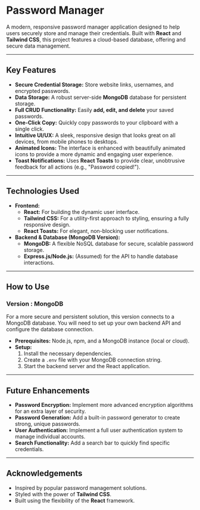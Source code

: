 # Password Manager

A modern, responsive password manager application designed to help users securely store and manage their credentials. Built with **React** and **Tailwind CSS**, this project features a cloud-based database, offering and secure data management.

---

## Key Features

* **Secure Credential Storage:** Store website links, usernames, and encrypted passwords.
* **Data Storage:** A robust server-side **MongoDB** database for persistent storage.
* **Full CRUD Functionality:** Easily **add, edit, and delete** your saved passwords.
* **One-Click Copy:** Quickly copy passwords to your clipboard with a single click.
* **Intuitive UI/UX:** A sleek, responsive design that looks great on all devices, from mobile phones to desktops.
* **Animated Icons:** The interface is enhanced with beautifully animated icons to provide a more dynamic and engaging user experience.
* **Toast Notifications:** Uses **React Toasts** to provide clear, unobtrusive feedback for all actions (e.g., "Password copied!").

---

## Technologies Used

* **Frontend:**
    * **React:** For building the dynamic user interface.
    * **Tailwind CSS:** For a utility-first approach to styling, ensuring a fully responsive design.
    * **React Toasts:** For elegant, non-blocking user notifications.
* **Backend & Database (MongoDB Version):**
    * **MongoDB:** A flexible NoSQL database for secure, scalable password storage.
    * **Express.js/Node.js:** (Assumed) for the API to handle database interactions.

---

## How to Use

### Version : MongoDB

For a more secure and persistent solution, this version connects to a MongoDB database. You will need to set up your own backend API and configure the database connection.

* **Prerequisites:** Node.js, npm, and a MongoDB instance (local or cloud).
* **Setup:**
    1.  Install the necessary dependencies.
    2.  Create a `.env` file with your MongoDB connection string.
    3.  Start the backend server and the React application.

---

## Future Enhancements

* **Password Encryption:** Implement more advanced encryption algorithms for an extra layer of security.
* **Password Generation:** Add a built-in password generator to create strong, unique passwords.
* **User Authentication:** Implement a full user authentication system to manage individual accounts.
* **Search Functionality:** Add a search bar to quickly find specific credentials.

---

## Acknowledgements

* Inspired by popular password management solutions.
* Styled with the power of **Tailwind CSS**.
* Built using the flexibility of the **React** framework.